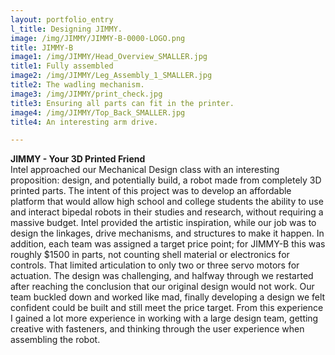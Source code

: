 ```yaml
---
layout: portfolio_entry
l_title: Designing JIMMY.
image: /img/JIMMY/JIMMY-B-0000-LOGO.png
title: JIMMY-B
image1: /img/JIMMY/Head_Overview_SMALLER.jpg
title1: Fully assembled
image2: /img/JIMMY/Leg_Assembly_1_SMALLER.jpg
title2: The wadling mechanism.
image3: /img/JIMMY/print_check.jpg
title3: Ensuring all parts can fit in the printer.
image4: /img/JIMMY/Top_Back_SMALLER.jpg
title4: An interesting arm drive.

---
```

<strong class="s_title">JIMMY - Your 3D Printed Friend</strong><br />
Intel approached our Mechanical Design class with an interesting proposition: design, and potentially build, a robot made from completely 3D printed parts. The intent of this project was to develop an affordable platform that would allow high school and college students the ability to use and interact bipedal robots in their studies and research, without requiring a massive budget. Intel provided the artistic inspiration, while our job was to design the linkages, drive mechanisms, and structures to make it happen. In addition, each team was assigned a target price point; for JIMMY-B this was roughly $1500 in parts, not counting shell material or electronics for controls. That limited articulation to only two or three servo motors for actuation. The design was challenging, and halfway through we restarted after reaching the conclusion that our original design would not work. Our team buckled down and worked like mad, finally developing a design we felt confident could be built and still meet the price target. From this experience I gained a lot more experience in working with a large design team, getting creative with fasteners, and thinking through the user experience when assembling the robot.
